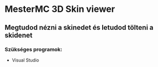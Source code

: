 <p align="center">
  <h1>MesterMC 3D Skin viewer</h1>
</p>

## Megtudod nézni a skinedet és letudod tölteni a skidenet
### Szükséges programok:
- Visual Studio
